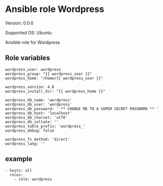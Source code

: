 # Ansible role Wordpress

Version: 0.0.0

Supported OS: Ubuntu

Ansible role for Wordpress

## Role variables

```
wordpress_user: wordpress
wordpress_group: "{{ wordpress_user }}"
wordpress_home: "/home/{{ wordpress_user }}"

wordpress_version: 4.8
wordpress_install_dir: "{{ wordpress_home }}"

wordpress_db_name: 'wordpress'
wordpress_db_user: 'wordpress'
wordpress_db_password: ' ** CHANGE ME TO A SUPER SECRET PASSWORD ** '
wordpress_db_host: 'localhost'
wordpress_db_charset: 'utf8'
wordpress_db_collate: ''
wordpress_table_prefix: 'wordpress_'
wordpress_debug: false

wordpress_fs_method: 'direct'
wordpress_lang: ''
```

## example

```
- hosts: all
  roles:
    - role: wordpress
```
